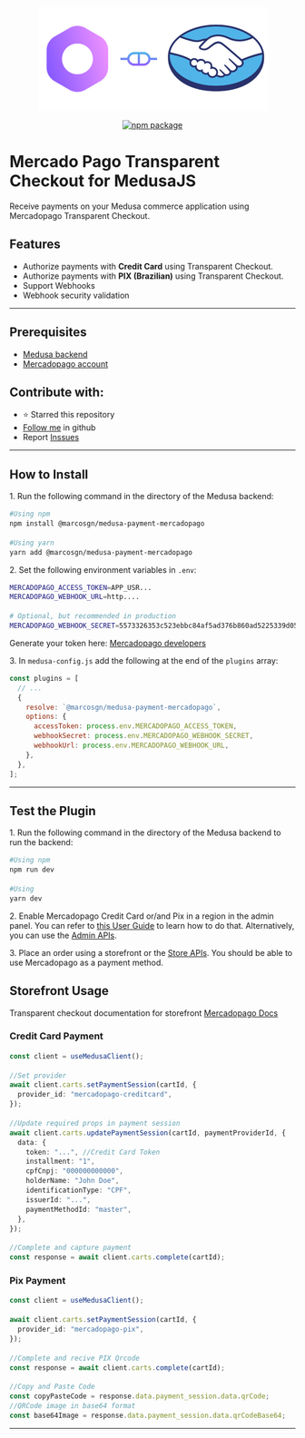 <p align="center">
  <img src="https://github.com/marcosgomesneto/marcosgomesneto/blob/main/images/mercadopago-medusajs.png?raw=true"/>
</p>

<p align="center">
  <a href="https://www.npmjs.com/package/@marcosgn/medusa-payment-mercadopago"><img src="https://badgen.net/npm/v/@marcosgn/medusa-payment-mercadopago" alt="npm package"></a>
</p>

# Mercado Pago Transparent Checkout for MedusaJS

Receive payments on your Medusa commerce application using Mercadopago Transparent Checkout.

## Features

- Authorize payments with **Credit Card** using Transparent Checkout.
- Authorize payments with **PIX (Brazilian)** using Transparent Checkout.
- Support Webhooks
- Webhook security validation

---

## Prerequisites

- [Medusa backend](https://docs.medusajs.com/development/backend/install)
- [Mercadopago account](https://mercadopago.com/)

## Contribute with:

- ⭐ Starred this repository
- [Follow me](https://github.com/marcosgomesneto) in github
- Report [Inssues](https://github.com/marcosgomesneto/medusa-payment-mercadopago/issues)

---

## How to Install

1\. Run the following command in the directory of the Medusa backend:

```bash
#Using npm
npm install @marcosgn/medusa-payment-mercadopago

#Using yarn
yarn add @marcosgn/medusa-payment-mercadopago
```

2\. Set the following environment variables in `.env`:

```bash
MERCADOPAGO_ACCESS_TOKEN=APP_USR...
MERCADOPAGO_WEBHOOK_URL=http....

# Optional, but recommended in production
MERCADOPAGO_WEBHOOK_SECRET=5573326353c523ebbc84af5ad376b860ad5225339d05535c804974b2393d0f30
```

Generate your token here: [Mercadopago developers](https://www.mercadopago.com.br/developers/panel/app)

3\. In `medusa-config.js` add the following at the end of the `plugins` array:

```js
const plugins = [
  // ...
  {
    resolve: `@marcosgn/medusa-payment-mercadopago`,
    options: {
      accessToken: process.env.MERCADOPAGO_ACCESS_TOKEN,
      webhookSecret: process.env.MERCADOPAGO_WEBHOOK_SECRET,
      webhookUrl: process.env.MERCADOPAGO_WEBHOOK_URL,
    },
  },
];
```

---

## Test the Plugin

1\. Run the following command in the directory of the Medusa backend to run the backend:

```bash
#Using npm
npm run dev

#Using
yarn dev
```

2\. Enable Mercadopago Credit Card or/and Pix in a region in the admin panel. You can refer to [this User Guide](https://docs.medusajs.com/user-guide/regions/providers) to learn how to do that. Alternatively, you can use the [Admin APIs](https://docs.medusajs.com/api/admin#tag/Region/operation/PostRegionsRegion).

3\. Place an order using a storefront or the [Store APIs](https://docs.medusajs.com/api/store). You should be able to use Mercadopago as a payment method.

## Storefront Usage

Transparent checkout documentation for storefront [Mercadopago Docs](https://www.mercadopago.com.br/developers/pt/docs/checkout-api/landing)

### Credit Card Payment

```typescript
const client = useMedusaClient();

//Set provider
await client.carts.setPaymentSession(cartId, {
  provider_id: "mercadopago-creditcard",
});

//Update required props in payment session
await client.carts.updatePaymentSession(cartId, paymentProviderId, {
  data: {
    token: "...", //Credit Card Token
    installment: "1",
    cpfCnpj: "000000000000",
    holderName: "John Doe",
    identificationType: "CPF",
    issuerId: "...",
    paymentMethodId: "master",
  },
});

//Complete and capture payment
const response = await client.carts.complete(cartId);
```

### Pix Payment

```typescript
const client = useMedusaClient();

await client.carts.setPaymentSession(cartId, {
  provider_id: "mercadopago-pix",
});

//Complete and recive PIX Qrcode
const response = await client.carts.complete(cartId);

//Copy and Paste Code
const copyPasteCode = response.data.payment_session.data.qrCode;
//QRCode image in base64 format
const base64Image = response.data.payment_session.data.qrCodeBase64;
```

---
